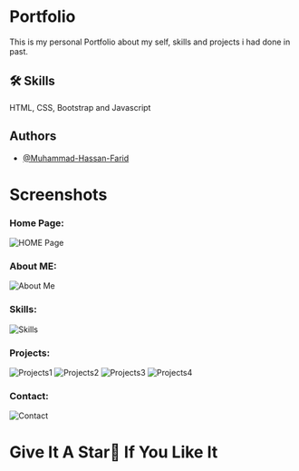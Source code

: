 # Portfolio

This is my personal Portfolio about my self, skills and projects i had done in past.


## 🛠 Skills
HTML, CSS, Bootstrap and  Javascript


## Authors

- [@Muhammad-Hassan-Farid](https://github.com/Muhammad-Hassan-Farid)


# Screenshots
### Home Page:
![HOME Page](https://github.com/Muhammad-Hassan-Farid/Portfolio/blob/master/images/Home.png?raw=true)

### About ME:
![About Me](https://github.com/Muhammad-Hassan-Farid/Portfolio/blob/master/images/About.png?raw=true)

### Skills:
![Skills](https://github.com/Muhammad-Hassan-Farid/Portfolio/blob/master/images/Skills.png?raw=true)

### Projects:
![Projects1](https://github.com/Muhammad-Hassan-Farid/Portfolio/blob/master/images/Project1.png?raw=true)
![Projects2](https://github.com/Muhammad-Hassan-Farid/Portfolio/blob/master/images/Project2.png?raw=true)
![Projects3](https://github.com/Muhammad-Hassan-Farid/Portfolio/blob/master/images/Project3.png?raw=true)
![Projects4](https://github.com/Muhammad-Hassan-Farid/Portfolio/blob/master/images/Project4.png?raw=true)

### Contact:
![Contact](https://github.com/Muhammad-Hassan-Farid/Portfolio/blob/master/images/Contact.png?raw=true)




# Give It A Star🌟 If You Like It
